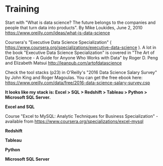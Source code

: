 # Training

Start with "What is data science? The future belongs to the companies and people that turn data into products".
By Mike Loukides, June 2, 2010 https://www.oreilly.com/ideas/what-is-data-science

Coursera's "Executive Data Science Specialization" ( https://www.coursera.org/specializations/executive-data-science ). A lot in the book "Executive Data Science Specialization"  is covered in "The Art of Data Science - A Guide for Anyone Who Works with Data" by Roger D. Peng and Elizabeth Matsui http://leanpub.com/artofdatascience

Check the tool stacks (p23) in O'Reilly's "2016 Data Science Salary Survey" by John King and Roger Magoulas. You can get the free ebook here: https://www.oreilly.com/data/free/2016-data-science-salary-survey.csp

<b>It looks like my stack is: Excel > SQL > Redshift > Tableau > Python > Microsoft SQL Server.</b>


<b>Excel and SQL</b>

Course "Excel to MySQL: Analytic Techniques for Business Specialization" - available from https://www.coursera.org/specializations/excel-mysql


<b>Redshift</b>


<b>Tableau</b>


<b>Python</b>


<b>Microsoft SQL Server</b>


